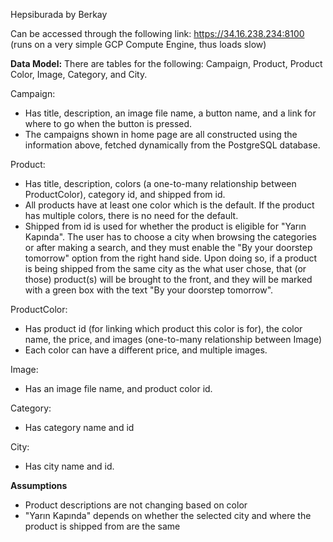 Hepsiburada by Berkay

Can be accessed through the following link: https://34.16.238.234:8100 (runs on a very simple GCP Compute Engine, thus loads slow)

**Data Model:**
There are tables for the following: Campaign, Product, Product Color, Image, Category, and City.

Campaign:
- Has title, description, an image file name, a button name, and a link for where to go when the button is pressed.
- The campaigns shown in home page are all constructed using the information above, fetched dynamically from the PostgreSQL database.

Product:
- Has title, description, colors (a one-to-many relationship between ProductColor), category id, and shipped from id.
- All products have at least one color which is the default. If the product has multiple colors, there is no need for the default.
- Shipped from id is used for whether the product is eligible for "Yarın Kapında". The user has to choose a city when browsing the categories or after making a search, and they must enable the "By your doorstep tomorrow" option from the right hand side. Upon doing so, if a product is being shipped from the same city as the what user chose, that (or those) product(s) will be brought to the front, and they will be marked with a green box with the text "By your doorstep tomorrow".

ProductColor:
- Has product id (for linking which product this color is for), the color name, the price, and images (one-to-many relationship between Image)
- Each color can have a different price, and multiple images.

Image:
- Has an image file name, and product color id.

Category:
- Has category name and id

City:
- Has city name and id.

**Assumptions**
- Product descriptions are not changing based on color
- "Yarın Kapında" depends on whether the selected city and where the product is shipped from are the same
